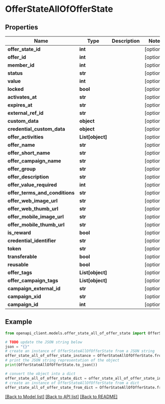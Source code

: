 # OfferStateAllOfOfferState


## Properties

Name | Type | Description | Notes
------------ | ------------- | ------------- | -------------
**offer_state_id** | **int** |  | [optional] 
**offer_id** | **int** |  | [optional] 
**member_id** | **int** |  | [optional] 
**status** | **str** |  | [optional] 
**value** | **int** |  | [optional] 
**locked** | **bool** |  | [optional] 
**activates_at** | **str** |  | [optional] 
**expires_at** | **str** |  | [optional] 
**external_ref_id** | **str** |  | [optional] 
**custom_data** | **object** |  | [optional] 
**credential_custom_data** | **object** |  | [optional] 
**offer_activities** | **List[object]** |  | [optional] 
**offer_name** | **str** |  | [optional] 
**offer_short_name** | **str** |  | [optional] 
**offer_campaign_name** | **str** |  | [optional] 
**offer_group** | **str** |  | [optional] 
**offer_description** | **str** |  | [optional] 
**offer_value_required** | **int** |  | [optional] 
**offer_terms_and_conditions** | **str** |  | [optional] 
**offer_web_image_url** | **str** |  | [optional] 
**offer_web_thumb_url** | **str** |  | [optional] 
**offer_mobile_image_url** | **str** |  | [optional] 
**offer_mobile_thumb_url** | **str** |  | [optional] 
**is_reward** | **bool** |  | [optional] 
**credential_identifier** | **str** |  | [optional] 
**token** | **str** |  | [optional] 
**transferable** | **bool** |  | [optional] 
**reusable** | **bool** |  | [optional] 
**offer_tags** | **List[object]** |  | [optional] 
**offer_campaign_tags** | **List[object]** |  | [optional] 
**campaign_external_id** | **str** |  | [optional] 
**campaign_xid** | **str** |  | [optional] 
**campaign_id** | **int** |  | [optional] 

## Example

```python
from openapi_client.models.offer_state_all_of_offer_state import OfferStateAllOfOfferState

# TODO update the JSON string below
json = "{}"
# create an instance of OfferStateAllOfOfferState from a JSON string
offer_state_all_of_offer_state_instance = OfferStateAllOfOfferState.from_json(json)
# print the JSON string representation of the object
print(OfferStateAllOfOfferState.to_json())

# convert the object into a dict
offer_state_all_of_offer_state_dict = offer_state_all_of_offer_state_instance.to_dict()
# create an instance of OfferStateAllOfOfferState from a dict
offer_state_all_of_offer_state_from_dict = OfferStateAllOfOfferState.from_dict(offer_state_all_of_offer_state_dict)
```
[[Back to Model list]](../README.md#documentation-for-models) [[Back to API list]](../README.md#documentation-for-api-endpoints) [[Back to README]](../README.md)



